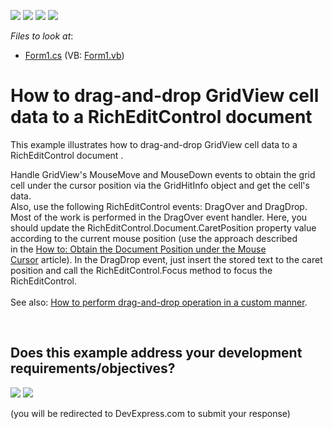 <!-- default badges list -->
![](https://img.shields.io/endpoint?url=https://codecentral.devexpress.com/api/v1/VersionRange/128610032/14.2.8%2B)
[![](https://img.shields.io/badge/Open_in_DevExpress_Support_Center-FF7200?style=flat-square&logo=DevExpress&logoColor=white)](https://supportcenter.devexpress.com/ticket/details/T267756)
[![](https://img.shields.io/badge/📖_How_to_use_DevExpress_Examples-e9f6fc?style=flat-square)](https://docs.devexpress.com/GeneralInformation/403183)
[![](https://img.shields.io/badge/💬_Leave_Feedback-feecdd?style=flat-square)](#does-this-example-address-your-development-requirementsobjectives)
<!-- default badges end -->
<!-- default file list -->
*Files to look at*:

* [Form1.cs](./CS/DragDropExample/Form1.cs) (VB: [Form1.vb](./VB/DragDropExample/Form1.vb))
<!-- default file list end -->
# How to drag-and-drop GridView cell data to a RichEditControl document


<p>This example illustrates how to drag-and-drop GridView cell data to a RichEditControl document . </p>
<p>Handle GridView's MouseMove and MouseDown events to obtain the grid cell under the cursor position via the GridHitInfo object and get the cell's data.<br />Also, use the following RichEditControl events: DragOver and DragDrop. Most of the work is performed in the DragOver event handler. Here, you should update the RichEditControl.Document.CaretPosition property value according to the current mouse position (use the approach described in the <a href="https://documentation.devexpress.com/#WindowsForms/CustomDocument6012">How to: Obtain the Document Position under the Mouse Cursor</a> article). In the DragDrop event, just insert the stored text to the caret position and call the RichEditControl.Focus method to focus the RichEditControl.<br /><br />See also: <a href="https://www.devexpress.com/Support/Center/Example/Details/E2943">How to perform drag-and-drop operation in a custom manner</a>. </p>

<br/>


<!-- feedback -->
## Does this example address your development requirements/objectives?

[<img src="https://www.devexpress.com/support/examples/i/yes-button.svg"/>](https://www.devexpress.com/support/examples/survey.xml?utm_source=github&utm_campaign=winforms-richedit-rich-drag-and-drop-gridview-cell-data&~~~was_helpful=yes) [<img src="https://www.devexpress.com/support/examples/i/no-button.svg"/>](https://www.devexpress.com/support/examples/survey.xml?utm_source=github&utm_campaign=winforms-richedit-rich-drag-and-drop-gridview-cell-data&~~~was_helpful=no)

(you will be redirected to DevExpress.com to submit your response)
<!-- feedback end -->

